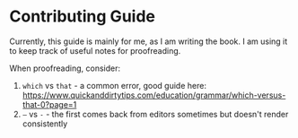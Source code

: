 # Contributing Guide

Currently, this guide is mainly for me, as I am writing the book. I am using it to keep track of useful notes for proofreading.

When proofreading, consider:

1. `which` vs `that` - a common error, good guide here: https://www.quickanddirtytips.com/education/grammar/which-versus-that-0?page=1
2. `—` vs `-` - the first comes back from editors sometimes but doesn't render consistently

